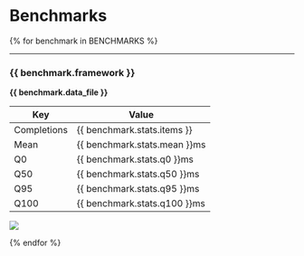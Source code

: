 # Benchmarks

{% for benchmark in BENCHMARKS %}

---

### {{ benchmark.framework }}

**{{ benchmark.data_file }}**

| Key         | Value                        |
| ----------- | ---------------------------- |
| Completions | {{ benchmark.stats.items }}  |
| Mean        | {{ benchmark.stats.mean }}ms |
| Q0          | {{ benchmark.stats.q0 }}ms   |
| Q50         | {{ benchmark.stats.q50 }}ms  |
| Q95         | {{ benchmark.stats.q95 }}ms  |
| Q100        | {{ benchmark.stats.q100 }}ms |

<img src="{{ benchmark.plot | b64_img }}" />

{% endfor %}
